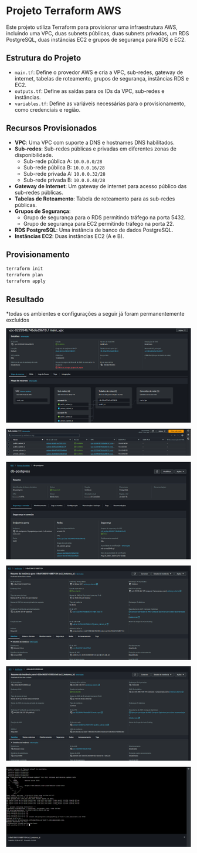 # Projeto Terraform AWS

Este projeto utiliza Terraform para provisionar uma infraestrutura AWS, incluindo uma VPC, duas subnets públicas, duas subnets privadas, um RDS PostgreSQL, duas instâncias EC2 e grupos de segurança para RDS e EC2.

## Estrutura do Projeto

- `main.tf`: Define o provedor AWS e cria a VPC, sub-redes, gateway de internet, tabelas de roteamento, grupos de segurança, instâncias RDS e EC2.
- `outputs.tf`: Define as saídas para os IDs da VPC, sub-redes e instâncias.
- `variables.tf`: Define as variáveis necessárias para o provisionamento, como credenciais e região.

## Recursos Provisionados

- **VPC**: Uma VPC com suporte a DNS e hostnames DNS habilitados.
- **Sub-redes**: Sub-redes públicas e privadas em diferentes zonas de disponibilidade.
  - Sub-rede pública A: `10.0.0.0/28`
  - Sub-rede pública B: `10.0.0.16/28`
  - Sub-rede privada A: `10.0.0.32/28`
  - Sub-rede privada B: `10.0.0.48/28`
- **Gateway de Internet**: Um gateway de internet para acesso público das sub-redes públicas.
- **Tabelas de Roteamento**: Tabela de roteamento para as sub-redes públicas.
- **Grupos de Segurança**: 
  - Grupo de segurança para o RDS permitindo tráfego na porta 5432.
  - Grupo de segurança para EC2 permitindo tráfego na porta 22.
- **RDS PostgreSQL**: Uma instância de banco de dados PostgreSQL.
- **Instâncias EC2**: Duas instâncias EC2 (A e B).

## Provisionamento

```bash
terraform init
terraform plan
terraform apply
```

## Resultado

*todas os ambientes e configurações a seguir já foram permanentemente excluídos

![main_vpc](./img/main_vpc.png)

![subnets](./img/subnets.png)

![db-postgress](./img/db-postgress.png)

![ec2_instance_a](./img/ec2_instance_a.png)

![ec2_instance_b](./img/ec2_instance_b.png)

![connection_test](./img/connection_test.png)